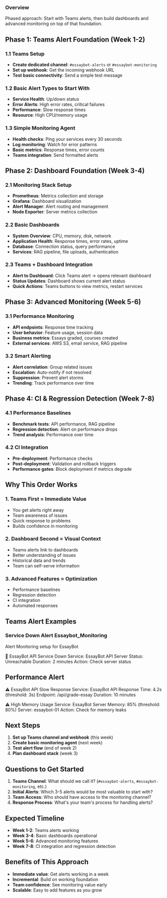### Overview
Phased approach: Start with Teams alerts, then build dashboards and advanced monitoring on top of that foundation.

## Phase 1: Teams Alert Foundation (Week 1-2)

### 1.1 Teams Setup
- **Create dedicated channel**: `#essaybot-alerts` or `#essaybot-monitoring`
- **Set up webhook**: Get the incoming webhook URL
- **Test basic connectivity**: Send a simple test message

### 1.2 Basic Alert Types to Start With
- **Service Health**: Up/down status
- **Error Alerts**: High error rates, critical failures
- **Performance**: Slow response times
- **Resource**: High CPU/memory usage

### 1.3 Simple Monitoring Agent
- **Health checks**: Ping your services every 30 seconds
- **Log monitoring**: Watch for error patterns
- **Basic metrics**: Response times, error counts
- **Teams integration**: Send formatted alerts

## Phase 2: Dashboard Foundation (Week 3-4)

### 2.1 Monitoring Stack Setup
- **Prometheus**: Metrics collection and storage
- **Grafana**: Dashboard visualization
- **Alert Manager**: Alert routing and management
- **Node Exporter**: Server metrics collection

### 2.2 Basic Dashboards
- **System Overview**: CPU, memory, disk, network
- **Application Health**: Response times, error rates, uptime
- **Database**: Connection status, query performance
- **Services**: RAG pipeline, file uploads, authentication

### 2.3 Teams + Dashboard Integration
- **Alert to Dashboard**: Click Teams alert → opens relevant dashboard
- **Status Updates**: Dashboard shows current alert status
- **Quick Actions**: Teams buttons to view metrics, restart services

## Phase 3: Advanced Monitoring (Week 5-6)

### 3.1 Performance Monitoring
- **API endpoints**: Response time tracking
- **User behavior**: Feature usage, session data
- **Business metrics**: Essays graded, courses created
- **External services**: AWS S3, email service, RAG pipeline

### 3.2 Smart Alerting
- **Alert correlation**: Group related issues
- **Escalation**: Auto-notify if not resolved
- **Suppression**: Prevent alert storms
- **Trending**: Track performance over time

## Phase 4: CI & Regression Detection (Week 7-8)

### 4.1 Performance Baselines
- **Benchmark tests**: API performance, RAG pipeline
- **Regression detection**: Alert on performance drops
- **Trend analysis**: Performance over time

### 4.2 CI Integration
- **Pre-deployment**: Performance checks
- **Post-deployment**: Validation and rollback triggers
- **Performance gates**: Block deployment if metrics degrade

## Why This Order Works

### 1. Teams First = Immediate Value
- You get alerts right away
- Team awareness of issues
- Quick response to problems
- Builds confidence in monitoring

### 2. Dashboard Second = Visual Context
- Teams alerts link to dashboards
- Better understanding of issues
- Historical data and trends
- Team can self-serve information

### 3. Advanced Features = Optimization
- Performance baselines
- Regression detection
- CI integration
- Automated responses

## Teams Alert Examples

### Service Down Alert Essaybot_Monitoring
Alert Monitoring setup for EssayBot


🚨 EssayBot API Service Down
Service: EssayBot API Server
Status: Unreachable
Duration: 2 minutes
Action: Check server status

## Performance Alert
⚠️ EssayBot API Slow Response
Service: EssayBot API
Response Time: 4.2s (threshold: 3s)
Endpoint: /api/grade-essay
Duration: 10 minutes


⚠️ High Memory Usage
Service: EssayBot Server
Memory: 85% (threshold: 80%)
Server: essaybot-01
Action: Check for memory leaks

## Next Steps

1. **Set up Teams channel and webhook** (this week)
2. **Create basic monitoring agent** (next week)
3. **Test alert flow** (end of week 2)
4. **Plan dashboard stack** (week 3)

## Questions to Get Started

1. **Teams Channel**: What should we call it? (`#essaybot-alerts`, `#essaybot-monitoring`, etc.)
2. **Initial Alerts**: Which 3-5 alerts would be most valuable to start with?
3. **Team Access**: Who should have access to the monitoring channel?
4. **Response Process**: What's your team's process for handling alerts?

## Expected Timeline

- **Week 1-2**: Teams alerts working
- **Week 3-4**: Basic dashboards operational
- **Week 5-6**: Advanced monitoring features
- **Week 7-8**: CI integration and regression detection

## Benefits of This Approach

- **Immediate value**: Get alerts working in a week
- **Incremental**: Build on working foundation
- **Team confidence**: See monitoring value early
- **Scalable**: Easy to add features as you grow
